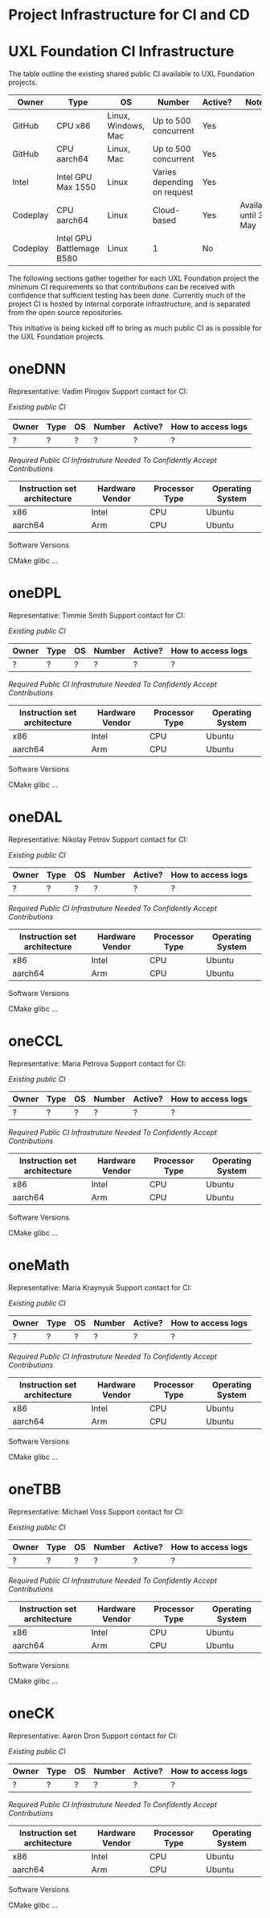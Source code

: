 # Project Infrastructure for CI and CD

UXL Foundation CI Infrastructure
================================

The table outline the existing shared public CI available to UXL Foundation projects.

| Owner | Type | OS | Number | Active? | Notes |
| --- | --- | --- | --- | --- | --- |
| GitHub | CPU x86 | Linux, Windows, Mac | Up to 500 concurrent | Yes | |
| GitHub | CPU aarch64 | Linux, Mac | Up to 500 concurrent | Yes | |
| Intel | Intel GPU Max 1550 | Linux | Varies depending on request | Yes | |
| Codeplay | CPU aarch64 | Linux | Cloud-based | Yes | Available until 31 May |
| Codeplay | Intel GPU Battlemage B580 | Linux | 1 | No | |

The following sections gather together for each UXL Foundation project the minimum CI requirements so that contributions can be received with confidence that sufficient testing has been done.
Currently much of the project CI is hosted by internal corporate infrastructure, and is separated from the open source repositories.

This initiative is being kicked off to bring as much public CI as is possible for the UXL Foundation projects.

oneDNN 
======

Representative: Vadim Pirogov
Support contact for CI:

*Existing public CI*

| Owner | Type | OS | Number | Active? | How to access logs |
| --- | --- | --- | --- | --- | --- |
| ? | ? | ? | ? | ? | ? |

*Required Public CI Infrastruture Needed To Confidently Accept Contributions*

| Instruction set architecture | Hardware Vendor | Processor Type | Operating System | 
| --- | --- | --- | --- |
| x86 | Intel | CPU | Ubuntu |
| aarch64 | Arm | CPU | Ubuntu |

Software Versions

CMake
glibc
...

oneDPL 
======

Representative: Timmie Smith
Support contact for CI:

*Existing public CI*

| Owner | Type | OS | Number | Active? | How to access logs |
| --- | --- | --- | --- | --- | --- |
| ? | ? | ? | ? | ? | ? |

*Required Public CI Infrastruture Needed To Confidently Accept Contributions*

| Instruction set architecture | Hardware Vendor | Processor Type | Operating System | 
| --- | --- | --- | --- |
| x86 | Intel | CPU | Ubuntu |
| aarch64 | Arm | CPU | Ubuntu |

Software Versions

CMake
glibc
...

oneDAL 
======

Representative: Nikolay Petrov
Support contact for CI:

*Existing public CI*

| Owner | Type | OS | Number | Active? | How to access logs |
| --- | --- | --- | --- | --- | --- |
| ? | ? | ? | ? | ? | ? |

*Required Public CI Infrastruture Needed To Confidently Accept Contributions*

| Instruction set architecture | Hardware Vendor | Processor Type | Operating System | 
| --- | --- | --- | --- |
| x86 | Intel | CPU | Ubuntu |
| aarch64 | Arm | CPU | Ubuntu |

Software Versions

CMake
glibc
...

oneCCL 
======

Representative: Maria Petrova
Support contact for CI:

*Existing public CI*

| Owner | Type | OS | Number | Active? | How to access logs |
| --- | --- | --- | --- | --- | --- |
| ? | ? | ? | ? | ? | ? |

*Required Public CI Infrastruture Needed To Confidently Accept Contributions*

| Instruction set architecture | Hardware Vendor | Processor Type | Operating System | 
| --- | --- | --- | --- |
| x86 | Intel | CPU | Ubuntu |
| aarch64 | Arm | CPU | Ubuntu |

Software Versions

CMake
glibc
...

oneMath
=======

Representative: Maria Kraynyuk
Support contact for CI:

*Existing public CI*

| Owner | Type | OS | Number | Active? | How to access logs |
| --- | --- | --- | --- | --- | --- |
| ? | ? | ? | ? | ? | ? |

*Required Public CI Infrastruture Needed To Confidently Accept Contributions*

| Instruction set architecture | Hardware Vendor | Processor Type | Operating System | 
| --- | --- | --- | --- |
| x86 | Intel | CPU | Ubuntu |
| aarch64 | Arm | CPU | Ubuntu |

Software Versions

CMake
glibc
...

oneTBB 
======

Representative: Michael Voss
Support contact for CI:

*Existing public CI*

| Owner | Type | OS | Number | Active? | How to access logs |
| --- | --- | --- | --- | --- | --- |
| ? | ? | ? | ? | ? | ? |

*Required Public CI Infrastruture Needed To Confidently Accept Contributions*

| Instruction set architecture | Hardware Vendor | Processor Type | Operating System | 
| --- | --- | --- | --- |
| x86 | Intel | CPU | Ubuntu |
| aarch64 | Arm | CPU | Ubuntu |

Software Versions

CMake
glibc
...

oneCK 
=====

Representative: Aaron Dron
Support contact for CI:

*Existing public CI*

| Owner | Type | OS | Number | Active? | How to access logs |
| --- | --- | --- | --- | --- | --- |
| ? | ? | ? | ? | ? | ? |

*Required Public CI Infrastruture Needed To Confidently Accept Contributions*

| Instruction set architecture | Hardware Vendor | Processor Type | Operating System | 
| --- | --- | --- | --- |
| x86 | Intel | CPU | Ubuntu |
| aarch64 | Arm | CPU | Ubuntu |

Software Versions

CMake
glibc
...
